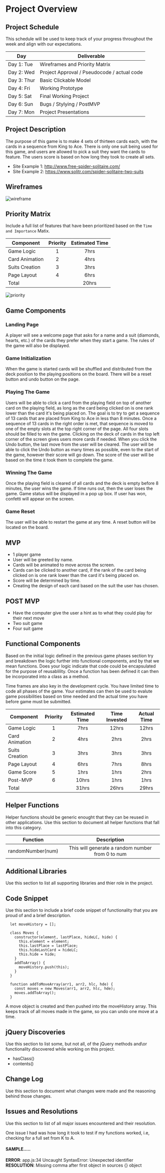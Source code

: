 # Project Overview

## Project Schedule

This schedule will be used to keep track of your progress throughout the week and align with our expectations.  

|  Day | Deliverable | 
|---|---| 
|Day 1: Tue| Wireframes and Priority Matrix|
|Day 2: Wed| Project Approval /  Pseudocode / actual code|
|Day 3: Thur| Basic Clickable Model |
|Day 4: Fri| Working Prototype |
|Day 5: Sat| Final Working Project |
|Day 6: Sun| Bugs / Stylying / PostMVP |
|Day 7: Mon| Project Presentations |


## Project Description

<!-- Use this section to describe your final project and perhaps any links to relevant sites that help convey the concept and/or functionality. -->

The purpose of this game is to make 4 sets of thirteen cards each, with the cards in a sequence from King to Ace. There is only one suit being used for this game, and users are allowed to pick a suit they want the cards to feature. The users score is based on how long they took to create all sets.
- Site Example 1: http://www.free-spider-solitaire.com/
- Site Example 2: https://www.solitr.com/spider-solitaire-two-suits

## Wireframes

<!-- Include images of your wireframes.  -->
![wireframe](images/wireframe.jpg)

## Priority Matrix

Include a full list of features that have been prioritized based on the `Time and Importance` Matix. 

| Component | Priority | Estimated Time |
| --- | :---: |  :---: |
| Game Logic | 1 | 7hrs| 
| Card Animation | 2 | 4hrs| 
| Suits Creation | 3 | 3hrs| 
| Page Layout | 4 | 6hrs| 
| Total |  | 20hrs| 

![priority](images/priority.jpg)

## Game Components

### Landing Page
<!-- What will a player see when they start your game? -->
A player will see a welcome page that asks for a name and a suit (diamonds, hearts, etc.) of the cards they prefer when they start a game. The rules of the game will also be displayed.

### Game Initialization
<!-- What will a player see when the game is started?  -->
When the game is started cards will be shuffled and distributed from the deck position to the playing positions on the board. There will be a reset button and undo button on the page.

### Playing The Game
<!-- What will be the flow of the game, what will the user be expected to do and what will the user expect from the game. -->
Users will be able to click a card from the playing field on top of another card on the playing field, as long as the card being clicked on is one rank lower than the card it's being placed on. The goal is to try to get a sequence of 13 cards that are placed from King to Ace in less than 8 minutes. Once a sequence of 13 cards in the right order is met, that sequence is moved to one of the empty slots at the top right corner of the page. All four slots should be filled to win the game. Clicking on the deck of cards in the top left corner of the screen gives users more cards if needed. When you click the Undo button, the last move from the user will be cleared. The user will be able to click the Undo button as many times as possible, even to the start of the game, however their score will go down. The score of the user will be based on the time it took them to complete the game.

### Winning The Game
<!-- What does it look like when the game ends, what determines winning or losing? -->
Once the playing field is cleared of all cards and the deck is empty before 8 minutes, the user wins the game. If time runs out, then the user loses the game. Game status will be displayed in a pop up box. If user has won, confetti will appear on the screen.

### Game Reset
<!-- How will the user restart the game once it has been completed. -->
The user will be able to restart the game at any time. A reset button will be located on the board.

## MVP 

<!-- Include the full list of features that will be part of your MVP  -->
- 1 player game
- User will be greeted by name.
- Cards will be animated to move across the screen.
- Cards can be clicked to another card, if the rank of the card being clicked on is one rank lower than the card it's being placed on.
- Score will be determined by time.
- Creating the design of each card based on the suit the user has chosen.

## POST MVP

<!-- Include the full list of features that you are considering for POST MVP -->
- Have the computer give the user a hint as to what they could play for their next move
- Two suit game
- Four suit game

## Functional Components

Based on the initial logic defined in the previous game phases section try and breakdown the logic further into functional components, and by that we mean functions.  Does your logic indicate that code could be encapsulated for the purpose of reusablility.  Once a function has been defined it can then be incorporated into a class as a method. 

Time frames are also key in the development cycle.  You have limited time to code all phases of the game.  Your estimates can then be used to evalute game possibilities based on time needed and the actual time you have before game must be submitted. 

| Component | Priority | Estimated Time | Time Invested | Actual Time |
| --- | :---: |  :---: | :---: | :---: |
| Game Logic | 1 | 7hrs| 12hrs | 12hrs |
| Card Animation | 2 | 4hrs| 2hrs | 2hrs |
| Suits Creation | 3 | 3hrs| 3hrs | 3hrs |
| Page Layout | 4 | 6hrs| 7hrs | 8hrs |
| Game Score | 5 | 1hrs| 1hrs | 2hrs |
| Post-MVP | 6 | 10hrs| 1hrs | 1hrs |
| Total |  | 31hrs| 26hrs | 29hrs |


## Helper Functions
Helper functions should be generic enought that they can be reused in other applications. Use this section to document all helper functions that fall into this category.

| Function | Description | 
| --- | :---: |
| randomNumber(num) | This will generate a random number from 0 to num | 

## Additional Libraries
 Use this section to list all supporting libraries and thier role in the project. 

## Code Snippet

Use this section to include a brief code snippet of functionality that you are proud of and a brief description. 

```
  let moveHistory = [];

  class Moves {
    constructor(element, lastPlace, hideLC, hide) {
      this.element = element;
      this.lastPlace = lastPlace;
      this.hideLastCard = hideLC;
      this.hide = hide;
    }
    addToArray() {
      moveHistory.push(this);
    }
  }

  function addToMoveArray(arr1, arr2, hlc, hde) {
    const moves = new Moves(arr1, arr2, hlc, hde);
    moves.addToArray();
  }
``` 
A move object is created and then pushed into the moveHistory array. This keeps track of all moves made in the game, so you can undo one move at a time.

## jQuery Discoveries
 Use this section to list some, but not all, of the jQuery methods and\or functionality discovered while working on this project.

 * hasClass()
 * contents()

## Change Log
 Use this section to document what changes were made and the reasoning behind those changes.  

## Issues and Resolutions
 Use this section to list of all major issues encountered and their resolution.

 One issue I had was how long it took to test if my functions worked, i.e, checking for a full set from K to A.

#### SAMPLE.....
**ERROR**: app.js:34 Uncaught SyntaxError: Unexpected identifier                                
**RESOLUTION**: Missing comma after first object in sources {} object
